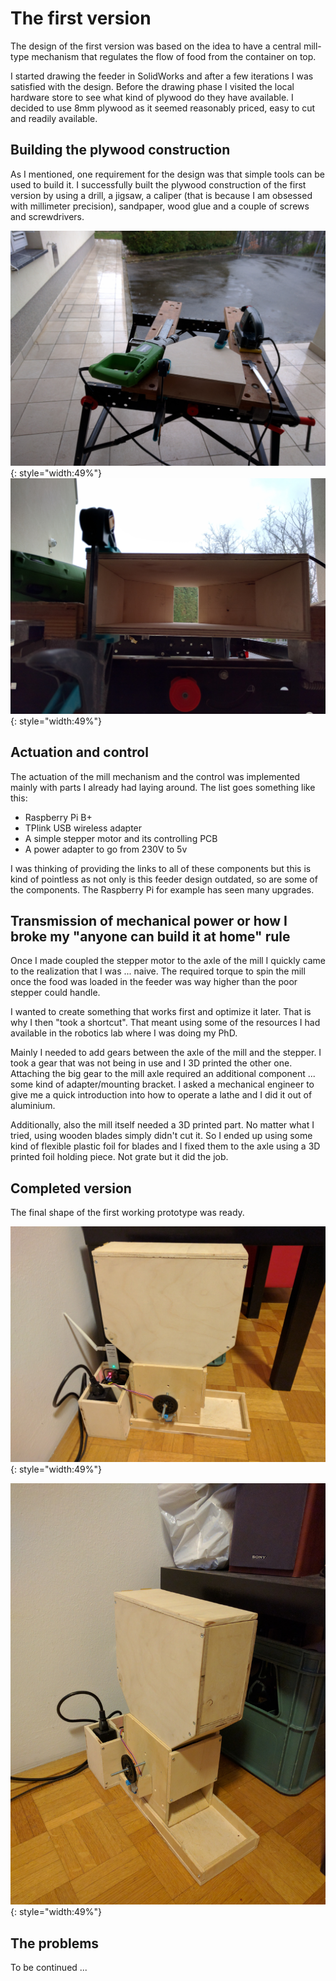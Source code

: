# The first version

The design of the first version was based on the idea to have a central mill-type mechanism that regulates the flow of food from the container on top.

I started drawing the feeder in SolidWorks and after a few iterations I was satisfied with the design. Before the drawing phase I visited the local hardware store to see what kind of plywood do they have available. I decided to use 8mm plywood as it seemed reasonably priced, easy to cut and readily available.

## Building the plywood construction

As I mentioned, one requirement for the design was that simple tools can be used to build it. I successfully built the plywood construction of the first version by using a drill, a jigsaw, a caliper (that is because I am obsessed with millimeter precision), sandpaper, wood glue and a couple of screws and screwdrivers.

![Rainy day work](media/v1_rainy_day.jpg){: style="width:49%"}
![Look inside](media/v1_look_inside.jpg){: style="width:49%"}

## Actuation and control

The actuation of the mill mechanism and the control was implemented mainly with parts I already had laying around. The list goes something like this:

- Raspberry Pi B+
- TPlink USB wireless adapter
- A simple stepper motor and its controlling PCB
- A power adapter to go from 230V to 5v

I was thinking of providing the links to all of these components but this is kind of pointless as not only is this feeder design outdated, so are some of the components. The Raspberry Pi for example has seen many upgrades.

## Transmission of mechanical power or how I broke my "anyone can build it at home" rule

Once I made coupled the stepper motor to the axle of the mill I quickly came to the realization that I was ... naive. The required torque to spin the mill once the food was loaded in the feeder was way higher than the poor stepper could handle.

I wanted to create something that works first and optimize it later. That is why I then "took a shortcut". That meant using some of the resources I had available in the robotics lab where I was doing my PhD.

Mainly I needed to add gears between the axle of the mill and the stepper. I took a gear that was not being in use and I 3D printed the other one. Attaching the big gear to the mill axle required an additional component ... some kind of adapter/mounting bracket. I asked a mechanical engineer to give me a quick introduction into how to operate a lathe and I did it out of aluminium.

Additionally, also the mill itself needed a 3D printed part. No matter what I tried, using wooden blades simply didn't cut it. So I ended up using some kind of flexible plastic foil for blades and I fixed them to the axle using a 3D printed foil holding piece. Not grate but it did the job.

## Completed version

The final shape of the first working prototype was ready.

![Completed version side view](media/v1_completed_1.jpg){: style="width:49%"}

![Completed version front view](media/v1_completed_2.jpg){: style="width:49%"}

## The problems

To be continued ...